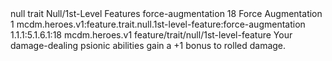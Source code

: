 <ability>
  <metadata>
    <class>null</class>
    <feature_type>trait</feature_type>
    <file_dpath>Null/1st-Level Features</file_dpath>
    <item_id>force-augmentation</item_id>
    <item_index>18</item_index>
    <item_name>Force Augmentation</item_name>
    <level>1</level>
    <scc>mcdm.heroes.v1:feature.trait.null.1st-level-feature:force-augmentation</scc>
    <scdc>1.1.1:5.1.6.1:18</scdc>
    <source>mcdm.heroes.v1</source>
    <type>feature/trait/null/1st-level-feature</type>
  </metadata>
  <effects>
    <effect type="mundane">Your damage-dealing psionic abilities gain a +1 bonus to rolled damage.</effect>
  </effects>
</ability>
